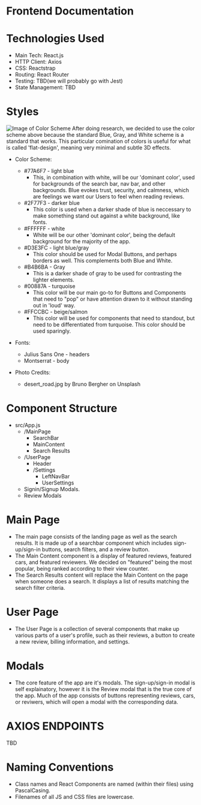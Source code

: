 # Frontend Documentation

# Technologies Used
- Main Tech: React.js
- HTTP Client: Axios
- CSS: Reactstrap
- Routing: React Router
- Testing: TBD(we will probably go with Jest)
- State Management: TBD

# Styles
![Image of Color Scheme](http://blog.visme.co/wp-content/uploads/2016/09/website42-1024x512.jpg)
After doing research, we decided to use the color scheme above because the standard Blue, Gray, and White scheme is a standard that works. This particular comination of colors is useful for what is called 'flat-design', meaning very minimal and subtle 3D effects. 

* Color Scheme:
    - #77A6F7 - light blue
        - This, in combination with white, will be our 'dominant color', used for backgrounds of the search bar, nav bar, and other backgrounds. Blue evokes trust, security, and calmness, which are feelings we want our Users to feel when reading reviews.
    - #2F77F3 - darker blue
        - This color is used when a darker shade of blue is neccessary to make something stand out against a white background, like fonts.
    - #FFFFFF - white
        - White will be our other 'dominant color', being the default background for the majority of the app.
    - #D3E3FC - light blue/gray
        - This color should be used for Modal Buttons, and perhaps borders as well. This complements both Blue and White.
    - #B4B6BA - Gray
        - This is a darker shade of gray to be used for contrasting the lighter elements.
    - #00887A - turquoise
        - This color will be our main go-to for Buttons and Components that need to "pop" or have attention drawn to it without standing out in 'loud' way. 
    - #FFCCBC - beige/salmon
        - This color will be used for components that need to standout, but need to be differentiated from turquoise. This color should be used sparingly. 

* Fonts:
    - Julius Sans One - headers
    - Montserrat - body

* Photo Credits:
    - desert_road.jpg by Bruno Bergher on Unsplash

# Component Structure
- src/App.js
    - /MainPage
        - SearchBar
        - MainContent
        - Search Results
    - /UserPage
        - Header
        - /Settings
            - LeftNavBar
            - UserSettings
    - Signin/Signup Modals.
    - Review Modals

# Main Page
- The main page consists of the landing page as well as the search results. It is made up of a searchbar component which includes sign-up/sign-in buttons, search filters, and a review button.
- The Main Content component is a display of featured reviews, featured cars, and featured reviewers. We decided on "featured" being the most popular, being ranked according to their view counter.
- The Search Results content will replace the Main Content on the page when someone does a search. It displays a list of results matching the search filter criteria.

# User Page
- The User Page is a collection of several components that make up various parts of a user's profile, such as their reviews, a button to create a new review, billing information, and settings.

# Modals
- The core feature of the app are it's modals. The sign-up/sign-in modal is self explainatory, however it is the Review modal that is the true core of the app. Much of the app consists of buttons representing reviews, cars, or reviwers, which will open a modal with the corresponding data.

# AXIOS ENDPOINTS
TBD

# Naming Conventions
- Class names and React Components are named (within their files) using PascalCasing.
- Filenames of all JS and CSS files are lowercase.